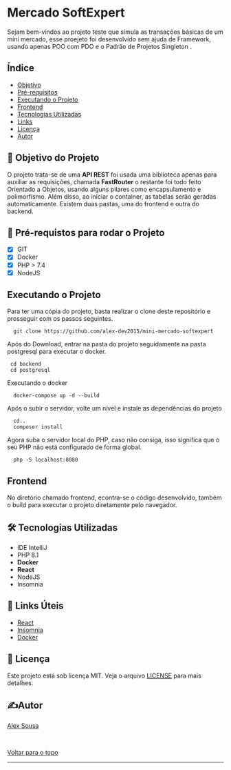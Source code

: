 <h1>Mercado SoftExpert </h1>
<p> Sejam bem-vindos ao projeto teste que simula as transações básicas de um mini mercado, esse proejeto foi desenvolvido sem ajuda de Framework, usando apenas POO com PDO e o Padrão de Projetos Singleton .<br>

## Índice

- [Objetivo](#objetivo)
- [Pré-requisitos](#requisitos)
- [Executando o Projeto](#usage)
- [Frontend](#front)
- [Tecnologias Utilizadas](#utils)
- [Links](#links)
- [Licença](#license)
- [Autor](#autor)

## 🎯 Objetivo do Projeto <a name = "objetivo"></a>

<p>O projeto trata-se de uma <strong>API REST</strong> foi usada uma biblioteca apenas para auxiliar as requisições, chamada <strong>FastRouter</strong> o restante foi todo feito Orientado a Objetos, usando alguns pilares como encapsulamento e polimorfismo. Além disso, ao iniciar o container, as tabelas serão geradas automaticamente. Existem duas pastas, uma do frontend e outra do backend.</p>

## 🛑 Pré-requistos para rodar o Projeto <a name = "requisitos"></a>

- [x] GIT
- [x] Docker
- [x] PHP > 7.4
- [x] NodeJS

## Executando o Projeto <a name = "usage"></a>

Para ter uma cópia do projeto, basta realizar o clone deste repositório e prosseguir com os passos seguintes.
```
  git clone https://github.com/alex-dev2015/mini-mercado-softexpert
```

Após do Download, entrar na pasta do projeto seguidamente na pasta postgresql para executar o docker.
```
 cd backend
 cd postgresql
```
Executando o docker

```
  docker-compose up -d --build
```

Após o subir o servidor, volte um nível e instale as dependências do projeto
```
  cd..
  composer install    
```

Agora suba o servidor local do PHP, caso não consiga, isso significa que o seu PHP não está configurado de forma global.
```
  php -S localhost:8080  
```

## Frontend <a name = "front"></a>

No diretório chamado frontend, econtra-se o código desenvolvido, também o build para executar o projeto diretamente pelo navegador.

## 🛠 Tecnologias Utilizadas</h2> <a name = "utils"></a>

<ul>
    <li>IDE IntelliJ</li>
    <li>PHP 8.1</li>
    <li><strong>Docker</strong></li>
    <li><strong>React</strong></li>
    <li>NodeJS</li>
    <li>Insomnia</li>
</ul>


## 🔗 Links Úteis <a name = "links"></a>
<ul>
    <li><a href="https://react.dev/">React</a></li>
    <li><a href="https://insomnia.rest/download">Insomnia</a></li>
    <li><a href="https://www.docker.com/">Docker</a></li>
</ul>


## 📜 Licença <a name = "license"></a>

Este projeto está sob licença MIT. Veja o arquivo [LICENSE](LICENSE.md) para mais detalhes.

## ✍️Autor <a name = "autor"></a>

<a href="https://github.com/alex-dev2015" target="_blank">Alex Sousa</a>

&#xa0;

<a href="#top">Voltar para o topo</a>

------------






